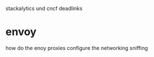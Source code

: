 
stackalytics und cncf deadlinks

# envoy
how do the enoy proxies configure the networking sniffing
